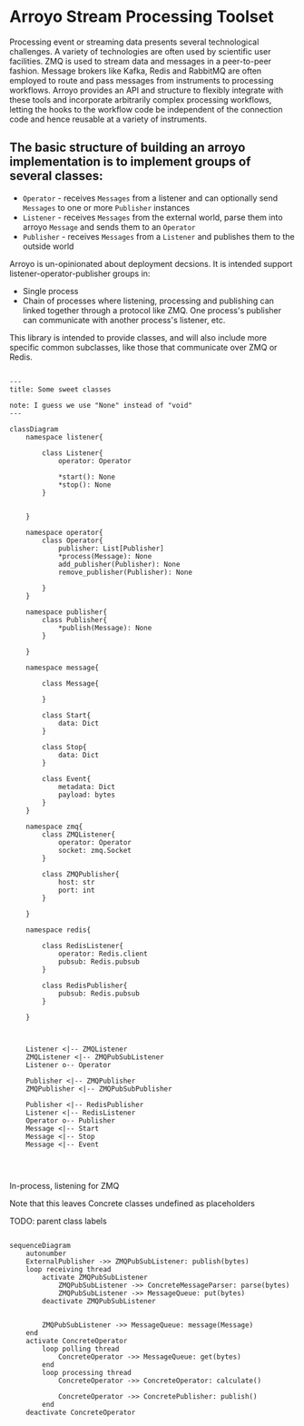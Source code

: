 # Arroyo Stream Processing Toolset

Processing event or streaming data presents several technological challenges. A variety of technologies are often used by scientific user facilities. ZMQ is used to stream data and messages in a peer-to-peer fashion. Message brokers like Kafka, Redis and RabbitMQ are often employed to route and pass messages from instruments to processing workflows. Arroyo provides an API and structure to flexibly integrate with these tools and incorporate arbitrarily complex processing workflows, letting the hooks to the workflow code be independent of the connection code and hence reusable at a variety of instruments. 

The basic structure of building an arroyo implementation is to implement groups of several  classes:
- 
- `Operator` - receives `Messages` from a listener and can optionally send `Messages` to one or more `Publisher` instances
- `Listener` - receives `Messages` from the external world, parse them into arroyo `Message` and sends them to an `Operator`
- `Publisher` - receives `Messages` from a `Listener` and publishes them to the outside world




Arroyo is un-opinionated about deployment decsions. It is intended support listener-operator-publisher groups in:
- Single process
- Chain of processes where listening, processing and publishing can linked together through a protocol like ZMQ. One process's publisher can communicate with another process's listener, etc.

This library is intended to provide  classes, and will also include more specific common subclasses, like those that communicate over ZMQ or Redis.



```mermaid

---
title: Some sweet classes

note: I guess we use "None" instead of "void"
---

classDiagram
    namespace listener{

        class Listener{
            operator: Operator

            *start(): None  
            *stop(): None
        }

        
    }

    namespace operator{
        class Operator{
            publisher: List[Publisher]
            *process(Message): None
            add_publisher(Publisher): None
            remove_publisher(Publisher): None

        }
    }

    namespace publisher{
        class Publisher{
            *publish(Message): None
        }

    }

    namespace message{
        
        class Message{

        }

        class Start{
            data: Dict
        }
    
        class Stop{
            data: Dict
        }

        class Event{
            metadata: Dict
            payload: bytes
        }
    }
 
    namespace zmq{
        class ZMQListener{
            operator: Operator
            socket: zmq.Socket
        }

        class ZMQPublisher{
            host: str
            port: int
        }

    }

    namespace redis{

        class RedisListener{
            operator: Redis.client
            pubsub: Redis.pubsub
        }

        class RedisPublisher{
            pubsub: Redis.pubsub
        }

    }

 

    Listener <|-- ZMQListener
    ZMQListener <|-- ZMQPubSubListener
    Listener o-- Operator

    Publisher <|-- ZMQPublisher
    ZMQPublisher <|-- ZMQPubSubPublisher

    Publisher <|-- RedisPublisher
    Listener <|-- RedisListener
    Operator o-- Publisher
    Message <|-- Start
    Message <|-- Stop
    Message <|-- Event 
    
     
```
##
In-process, listening for ZMQ

Note that this leaves Concrete classes undefined as placeholders

TODO: parent class labels

```mermaid

sequenceDiagram
    autonumber
    ExternalPublisher ->> ZMQPubSubListener: publish(bytes)
    loop receiving thread
        activate ZMQPubSubListener
            ZMQPubSubListener ->> ConcreteMessageParser: parse(bytes)
            ZMQPubSubListener ->> MessageQueue: put(bytes)
        deactivate ZMQPubSubListener

        
        ZMQPubSubListener ->> MessageQueue: message(Message)
    end
    activate ConcreteOperator
        loop polling thread
            ConcreteOperator ->> MessageQueue: get(bytes)
        end
        loop processing thread
            ConcreteOperator ->> ConcreteOperator: calculate()
        
            ConcreteOperator ->> ConcretePublisher: publish()
        end
    deactivate ConcreteOperator
```

